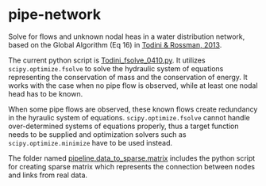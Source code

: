 # pipe-network

Solve for flows and unknown nodal heas in a water distribution network, based on the Global Algorithm (Eq 16) in [Todini & Rossman, 2013](https://ascelibrary.org/doi/abs/10.1061/%28ASCE%29HY.1943-7900.0000703).   

The current python script is [Todini_fsolve_0410.py](Todini_fsolve_0410.py). It utilizes `scipy.optimize.fsolve` to solve the hydraulic system of equations representing the conservation of mass and the conservation of energy. It works with the case when no pipe flow is observed, while at least one nodal head has to be known.   

When some pipe flows are observed, these known flows create redundancy in the hyraulic system of equations. `scipy.optimize.fsolve` cannot handle over-determined systems of equations properly, thus a target function needs to be supplied and optimization solvers such as `scipy.optimize.minimize` have to be used instead.

The folder named [pipeline.data_to_sparse.matrix](pipeline.data_to_sparse.matrix) includes the python script for creating sparse matrix which represents the connection between nodes and links from real data.